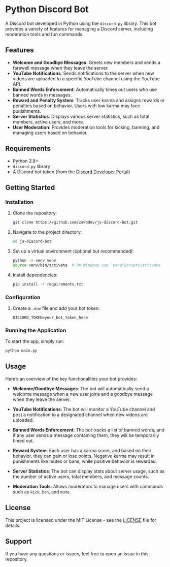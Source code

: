 # Python Discord Bot

A Discord bot developed in Python using the `discord.py` library. This bot provides a variety of features for managing a Discord server, including moderation tools and fun commands.

## Features

- **Welcome and Goodbye Messages**: Greets new members and sends a farewell message when they leave the server.
- **YouTube Notifications**: Sends notifications to the server when new videos are uploaded to a specific YouTube channel using the YouTube API.
- **Banned Words Enforcement**: Automatically times out users who use banned words in messages.
- **Reward and Penalty System**: Tracks user karma and assigns rewards or penalties based on behavior. Users with low karma may face punishments.
- **Server Statistics**: Displays various server statistics, such as total members, active users, and more.
- **User Moderation**: Provides moderation tools for kicking, banning, and managing users based on behavior.

## Requirements

- Python 3.8+
- `discord.py` library
- A Discord bot token (from the [Discord Developer Portal](https://discord.com/developers/applications))

## Getting Started

### Installation

1. Clone the repository:
   ```bash
   git clone https://github.com/zawodev/js-discord-bot.git
   ```

2. Navigate to the project directory:
   ```bash
   cd js-discord-bot
   ```

3. Set up a virtual environment (optional but recommended):
   ```bash
   python -m venv venv
   source venv/bin/activate  # On Windows use `venv\Scripts\activate`
   ```

4. Install dependencies:
   ```bash
   pip install -r requirements.txt
   ```

### Configuration

1. Create a `.env` file and add your bot token:
   ```env
   DISCORD_TOKEN=your_bot_token_here
   ```

### Running the Application

To start the app, simply run:
```bash
python main.py
```

## Usage

Here’s an overview of the key functionalities your bot provides:

- **Welcome/Goodbye Messages**: The bot will automatically send a welcome message when a new user joins and a goodbye message when they leave the server.
  
- **YouTube Notifications**: The bot will monitor a YouTube channel and post a notification to a designated channel when new videos are uploaded.

- **Banned Words Enforcement**: The bot tracks a list of banned words, and if any user sends a message containing them, they will be temporarily timed out.

- **Reward System**: Each user has a karma score, and based on their behavior, they can gain or lose points. Negative karma may result in punishments like mutes or bans, while positive behavior is rewarded.

- **Server Statistics**: The bot can display stats about server usage, such as the number of active users, total members, and message counts.

- **Moderation Tools**: Allows moderators to manage users with commands such as `kick`, `ban`, and `mute`.

## License

This project is licensed under the MIT License - see the [LICENSE](LICENSE) file for details.

## Support

If you have any questions or issues, feel free to open an issue in this repository.
